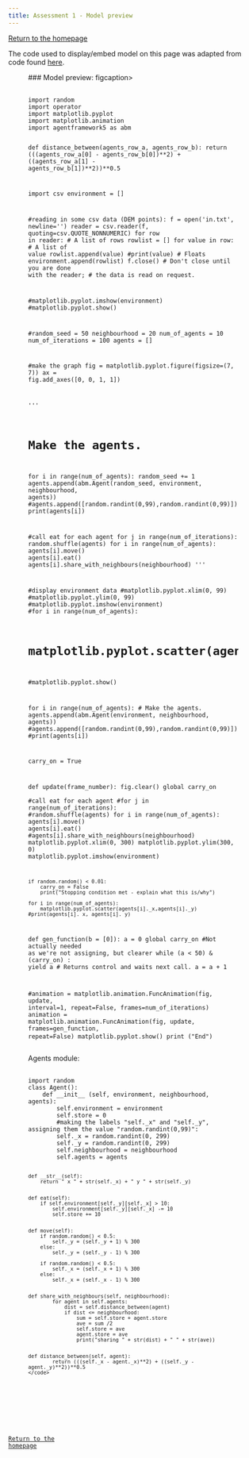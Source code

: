```yaml
---
title: Assessment 1 - Model preview
---
```

[Return to the homepage](https://davidosh96.github.io/index.html)

The code used to display/embed model on this page was adapted from code found [here](https://websemantics.uk/articles/displaying-code-in-web-pages/).

<figure>
  <figcaption> ### Model preview: figcaption>
  <pre>
    <code contenteditable spellcheck="false">
import random
import operator
import matplotlib.pyplot
import matplotlib.animation
import agentframework5 as abm


def distance_between(agents_row_a, agents_row_b):
    return (((agents_row_a[0] - agents_row_b[0])**2) + 
        ((agents_row_a[1] - agents_row_b[1])**2))**0.5
          
import csv
environment = []

#reading in some csv data (DEM points):
f = open('in.txt', newline='') 
reader = csv.reader(f, quoting=csv.QUOTE_NONNUMERIC)
for row in reader:				# A list of rows
    rowlist = []
    for value in row:				# A list of value
        rowlist.append(value)
        #print(value) 				# Floats
    environment.append(rowlist)
f.close() 	# Don't close until you are done with the reader;
		# the data is read on request.


#matplotlib.pyplot.imshow(environment)
#matplotlib.pyplot.show()


#random_seed = 50
neighbourhood = 20
num_of_agents = 10
num_of_iterations = 100
agents = []

#make the graph
fig = matplotlib.pyplot.figure(figsize=(7, 7))
ax = fig.add_axes([0, 0, 1, 1])

'''
# Make the agents.
for i in range(num_of_agents):
    random_seed += 1
    agents.append(abm.Agent(random_seed, environment, neighbourhood, agents))
    #agents.append([random.randint(0,99),random.randint(0,99)])
    print(agents[i])


#call eat for each agent
for j in range(num_of_iterations):
    random.shuffle(agents)
    for i in range(num_of_agents):
        agents[i].move()
        agents[i].eat()
        agents[i].share_with_neighbours(neighbourhood)
'''

#display environment data
#matplotlib.pyplot.xlim(0, 99)
#matplotlib.pyplot.ylim(0, 99)
#matplotlib.pyplot.imshow(environment)
#for i in range(num_of_agents):
#    matplotlib.pyplot.scatter(agents[i].x,agents[i].y)
#matplotlib.pyplot.show()


for i in range(num_of_agents):
    # Make the agents.
        agents.append(abm.Agent(environment, neighbourhood, agents))
        #agents.append([random.randint(0,99),random.randint(0,99)])
        #print(agents[i])


carry_on = True	

            
def update(frame_number):
    fig.clear()
    global carry_on    
    #call eat for each agent
    #for j in range(num_of_iterations):
        #random.shuffle(agents)
    for i in range(num_of_agents):
        agents[i].move()
        agents[i].eat()
        #agents[i].share_with_neighbours(neighbourhood)
    matplotlib.pyplot.xlim(0, 300)
    matplotlib.pyplot.ylim(300, 0)
    matplotlib.pyplot.imshow(environment)
   
    
    if random.random() < 0.01:
        carry_on = False
        print("Stopping condition met - explain what this is/why")
   
    for i in range(num_of_agents):
        matplotlib.pyplot.scatter(agents[i]._x,agents[i]._y)
    #print(agents[i]._x, agents[i]._y)


def gen_function(b = [0]):
    a = 0
    global carry_on #Not actually needed as we're not assigning, but clearer
    while (a < 50) & (carry_on) :
        yield a			# Returns control and waits next call.
        a = a + 1


#animation = matplotlib.animation.FuncAnimation(fig, update, interval=1, repeat=False, frames=num_of_iterations)
animation = matplotlib.animation.FuncAnimation(fig, update, frames=gen_function, repeat=False)
matplotlib.pyplot.show()
print ("End")
    </code>
  </pre>
</figure>


<figure>
  <figcaption>Agents module:</figcaption>
  <pre>
    <code contenteditable spellcheck="false">
import random
class Agent():
    def __init__ (self, environment, neighbourhood, agents):
        self.environment = environment
        self.store = 0
        #making the labels "self._x" and "self._y", assigning them the value "random.randint(0,99)":
        self._x = random.randint(0, 299)
        self._y = random.randint(0, 299)
        self.neighbourhood = neighbourhood
        self.agents = agents


    def __str__(self):
        return " x " + str(self._x) + " y " + str(self._y)

       
    def eat(self):
        if self.environment[self._y][self._x] > 10:
            self.environment[self._y][self._x] -= 10
            self.store += 10


    def move(self): 
        if random.random() < 0.5:
            self._y = (self._y + 1) % 300
        else:
            self._y = (self._y - 1) % 300
            
        if random.random() < 0.5:
            self._x = (self._x + 1) % 300
        else:
            self._x = (self._x - 1) % 300


    def share_with_neighbours(self, neighbourhood):
            for agent in self.agents:
                dist = self.distance_between(agent) 
                if dist <= neighbourhood:
                    sum = self.store + agent.store
                    ave = sum /2
                    self.store = ave
                    agent.store = ave
                    print("sharing " + str(dist) + " " + str(ave))


    def distance_between(self, agent):
            return (((self._x - agent._x)**2) + ((self._y - agent._y)**2))**0.5
    </code>
  </pre>
</figure>

[Return to the homepage](https://davidosh96.github.io/index.html)
